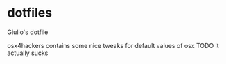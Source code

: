 dotfiles
========

Giulio's dotfile


osx4hackers contains some nice tweaks for default values of osx TODO it actually sucks

